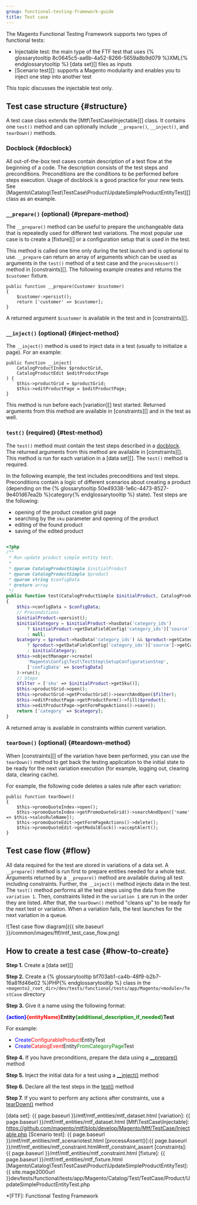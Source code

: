 ```yaml
---
group: functional-testing-framework-guide
title: Test case
---
```


The Magento Functional Testing Framework supports two types of functional tests:

- Injectable test: the main type of the FTF test that uses {% glossarytooltip 8c0645c5-aa6b-4a52-8266-5659a8b9d079 %}XML{% endglossarytooltip %} [data set][] files as inputs
- [Scenario test][]: supports a Magento modularity and enables you to inject one step into another test

This topic discusses the injectable test only. 

## Test case structure {#structure}

A test case class extends the [Mtf\TestCase\Injectable][] class. It contains one `test()` method and can optionally include `__prepare()`, `__inject()`, and `tearDown()` methods.

### Docblock {#docblock}

All out-of-the-box test cases contain description of a test flow at the beginning of a code. The description consists of the test steps and preconditions. Preconditions are the conditions to be performed before steps execution.
Usage of docblock is a good practice for your new tests. See [Magento\Catalog\Test\TestCase\Product\UpdateSimpleProductEntityTest][] class as an example.

### `__prepare()` (optional) {#prepare-method}

The `__prepare()` method can be useful to prepare the unchangeable data that is repeatedly used for different test variations. The most popular use case is to create a [fixture][] or a configuration setup that is used in the test.

This method is called one time only during the test launch and is optional to use. `__prepare` can return an array of arguments which can be used as arguments in the `test()` method of a test case and the `processAssert()` method in [constraints][]. The following example creates and returns the `$customer` fixture. 

``` php?start_inline=1
public function __prepare(Customer $customer)
{
    $customer->persist();
    return ['customer' => $customer];
}
```

A returned argument `$customer` is available in the test and in [constraints][].

### `__inject()` (optional) {#inject-method}

The `__inject()` method is used to inject data in a test (usually to initialize a page). For an example:

``` php?start_inline=1
public function __inject(
    CatalogProductIndex $productGrid,
    CatalogProductEdit $editProductPage
) {
    $this->productGrid = $productGrid;
    $this->editProductPage = $editProductPage;
}
```

 This method is run before each [variation][] test started. Returned arguments from this method are available in [constraints][] and in the test as well.

### `test()` (required) {#test-method}

The `test()` method must contain the test steps described in a [docblock](#docblock). The returned arguments from this method are available in [constraints][]. This method is run for each variation in a [data set][]. The `test()` method is required.

In the following example, the test includes preconditions and test steps. Preconditions contain a logic of different scenarios about creating a product (depending on the {% glossarytooltip 50e49338-1e6c-4473-8527-9e401d67ea2b %}category{% endglossarytooltip %} state). Test steps are the following:

- opening of the product creation grid page
- searching by the `sku` parameter and opening of the product
- editing of the found product
- saving of the edited product

```php

<?php
/**
 * Run update product simple entity test.
 *
 * @param CatalogProductSimple $initialProduct
 * @param CatalogProductSimple $product
 * @param string $configData
 * @return array
 */
public function test(CatalogProductSimple $initialProduct, CatalogProductSimple $product, $configData = '')
{
    $this->configData = $configData;
    // Preconditions
    $initialProduct->persist();
    $initialCategory = $initialProduct->hasData('category_ids')
        ? $initialProduct->getDataFieldConfig('category_ids')['source']->getCategories()[0]
        : null;
    $category = $product->hasData('category_ids') && $product->getCategoryIds()[0]
        ? $product->getDataFieldConfig('category_ids')['source']->getCategories()[0]
        : $initialCategory;
    $this->objectManager->create(
        'Magento\Config\Test\TestStep\SetupConfigurationStep',
        ['configData' => $configData]
    )->run();
    // Steps
    $filter = ['sku' => $initialProduct->getSku()];
    $this->productGrid->open();
    $this->productGrid->getProductGrid()->searchAndOpen($filter);
    $this->editProductPage->getProductForm()->fill($product);
    $this->editProductPage->getFormPageActions()->save();
    return ['category' => $category];
}

```

A returned array is available in constraints within current variation.

### `tearDown()` (optional) {#teardown-method}

When [constraints][] of the variation have been performed, you can use the `tearDown()` method to get back the testing application to the initial state to be ready for the next variation execution (for example, logging out, clearing data, clearing cache).

For example, the following code deletes a sales rule after each variation:

``` php?start_inline=1
public function tearDown()
{
    $this->promoQuoteIndex->open();
    $this->promoQuoteIndex->getPromoQuoteGrid()->searchAndOpen(['name' => $this->salesRuleName]);
    $this->promoQuoteEdit->getFormPageActions()->delete();
    $this->promoQuoteEdit->getModalBlock()->acceptAlert();
}
```

## Test case flow {#flow}

All data required for the test are stored in variations of a data set. A `__prepare()` method is run first to prepare entities needed for a whole test. Arguments returned by a `__prepare()` method are available during all test including constraints. Further, the `__inject()` method injects data in the test. The `test()` method performs all the test steps using the data from the `variation 1`. Then, constraints listed in the `variation 1` are run in the order they are listed. After that, the `tearDown()` method "cleans up" to be ready for the next test or variation. When a variation fails, the test launches for the next variation in a queue.

![Test case flow diagram]({{ site.baseurl }}/common/images/ftf/mtf_test_case_flow.png)

## How to create a test case {#how-to-create}

__Step 1.__ Create a [data set][]

__Step 2.__ Create a {% glossarytooltip bf703ab1-ca4b-48f9-b2b7-16a81fd46e02 %}PHP{% endglossarytooltip %} class in the `<magento2_root_dir>/dev/tests/functional/tests/app/Magento/<module>/TestCase` directory

__Step 3.__ Give it a name using the following format:

<b><span style="color:blue">{action}</span><span style="color:red">{entityName}</span>Entity<span style="color:green">{additional_description_if_needed}</span>Test</b>

For example:
   
- <span style="color:blue">Create</span><span style="color:red">ConfigurableProduct</span>EntityTest
- <span style="color:blue">Create</span><span style="color:red">CatalogEvent</span>Entity<span style="color:green">FromCategoryPage</span>Test

__Step 4.__ If you have preconditions, prepare the data using a [__prepare()](#prepare-method) method

__Step 5.__ Inject the initial data for a test using a [__inject()](#inject-method) method

__Step 6.__ Declare all the test steps in the [test()](#test-method) method
 
__Step 7.__ If you want to perform any actions after constraints, use a [tearDown()](#teardown-method) method


<!-- LINK DEFINITIONS -->

[data set]: {{ page.baseurl }}/mtf/mtf_entities/mtf_dataset.html
[variation]: {{ page.baseurl }}/mtf/mtf_entities/mtf_dataset.html
[Mtf\TestCase\Injectable]: https://github.com/magento/mtf/blob/develop/Magento/Mtf/TestCase/Injectable.php
[Scenario test]: {{ page.baseurl }}/mtf/mtf_entities/mtf_scenariotest.html
[processAssert()]:{{ page.baseurl }}/mtf/mtf_entities/mtf_constraint.html#mtf_constraint_assert
[constraints]: {{ page.baseurl }}/mtf/mtf_entities/mtf_constraint.html
[fixture]: {{ page.baseurl }}/mtf/mtf_entities/mtf_fixture.html
[Magento\Catalog\Test\TestCase\Product\UpdateSimpleProductEntityTest]: {{ site.mage2000url }}dev/tests/functional/tests/app/Magento/Catalog/Test/TestCase/Product/UpdateSimpleProductEntityTest.php

<!-- ABBREVIATIONS -->

*[FTF]: Functional Testing Framework
